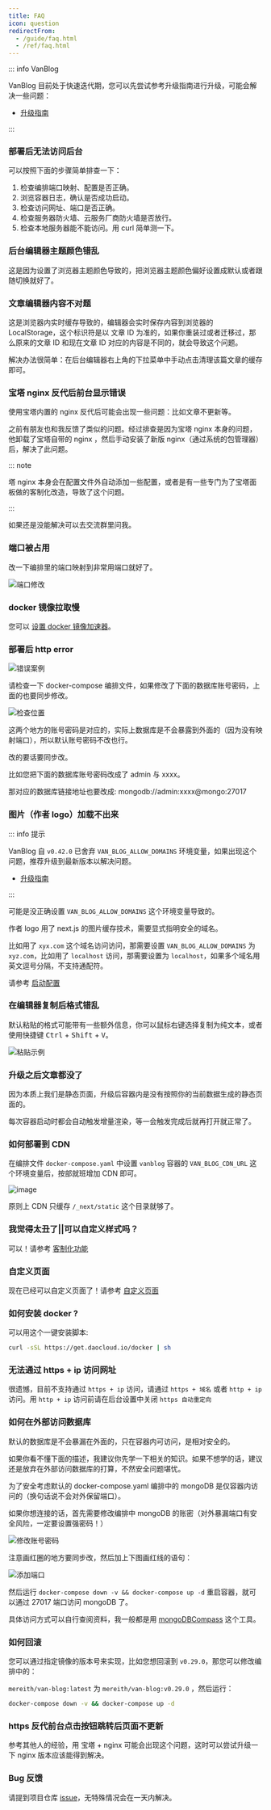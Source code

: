 ```yaml
---
title: FAQ
icon: question
redirectFrom:
  - /guide/faq.html
  - /ref/faq.html
---
```


::: info VanBlog

VanBlog 目前处于快速迭代期，您可以先尝试参考升级指南进行升级，可能会解决一些问题：

- [升级指南](../guide/update.md)

:::

### 部署后无法访问后台

可以按照下面的步骤简单排查一下：

1. 检查编排端口映射、配置是否正确。
1. 浏览容器日志，确认是否成功启动。
1. 检查访问网址、端口是否正确。
1. 检查服务器防火墙、云服务厂商防火墙是否放行。
1. 检查本地服务器能不能访问。用 curl 简单测一下。

### 后台编辑器主题颜色错乱

这是因为设置了浏览器主题颜色导致的，把浏览器主题颜色偏好设置成默认或者跟随切换就好了。

### 文章编辑器内容不对题

这是浏览器内实时缓存导致的，编辑器会实时保存内容到浏览器的 LocalStorage，这个标识符是以 文章 ID 为准的，如果你重装过或者迁移过，那么原来的文章 ID 和现在文章 ID 对应的内容是不同的，就会导致这个问题。

解决办法很简单：在后台编辑器右上角的下拉菜单中手动点击清理该篇文章的缓存即可。

### 宝塔 nginx 反代后前台显示错误

使用宝塔内置的 nginx 反代后可能会出现一些问题：比如文章不更新等。

之前有朋友也和我反馈了类似的问题。经过排查是因为宝塔 nginx 本身的问题，他卸载了宝塔自带的 nginx ，然后手动安装了新版 nginx（通过系统的包管理器）后，解决了此问题。

::: note

塔 nginx 本身会在配置文件外自动添加一些配置，或者是有一些专门为了宝塔面板做的客制化改造，导致了这个问题。

:::

如果还是没能解决可以去交流群里问我。

### 端口被占用

改一下编排里的端口映射到非常用端口就好了。

![端口修改](https://pic.mereith.com/img/47a03229d46e9120ad1e7bf1abf4b504.clipboard-2022-09-14.png)

### docker 镜像拉取慢

您可以 [设置 docker 镜像加速器](https://www.runoob.com/docker/docker-mirror-acceleration.html)。

### 部署后 http error

![错误案例](https://pic.mereith.com/img/ae28e582a7dce7be4816c1bf82dd77de.clipboard-2022-08-28.png)

请检查一下 docker-compose 编排文件，如果修改了下面的数据库账号密码，上面的也要同步修改。

![检查位置](https://pic.mereith.com/img/eb46eabfff8856c84ccd54a97d7f333c.clipboard-2022-08-28.png)

这两个地方的账号密码是对应的，实际上数据库是不会暴露到外面的（因为没有映射端口），所以默认账号密码不改也行。

改的要话要同步改。

比如您把下面的数据库账号密码改成了 admin 与 xxxx。

那对应的数据库链接地址也要改成: mongodb://admin:xxxx@mongo:27017

### 图片（作者 logo）加载不出来

::: info 提示

VanBlog 自 `v0.42.0` 已舍弃 `VAN_BLOG_ALLOW_DOMAINS` 环境变量，如果出现这个问题，推荐升级到最新版本以解决问题。

- [升级指南](../guide/update.md)

:::

可能是没正确设置 `VAN_BLOG_ALLOW_DOMAINS` 这个环境变量导致的。

作者 logo 用了 next.js 的图片缓存技术，需要显式指明安全的域名。

比如用了 `xyx.com` 这个域名访问访问，那需要设置 `VAN_BLOG_ALLOW_DOMAINS` 为 `xyz.com`，比如用了 `localhost` 访问，那需要设置为 `localhost`，如果多个域名用英文逗号分隔，不支持通配符。

请参考 [启动配置](../ref/env.md#环境变量)

### 在编辑器复制后格式错乱

默认粘贴的格式可能带有一些额外信息，你可以鼠标右键选择复制为纯文本，或者使用快捷键 <kbd>Ctrl</kbd> + <kbd>Shift</kbd> + <kbd>V</kbd>。

![粘贴示例](https://pic.mereith.com/img/88b29bad4ad0ef7d6e411e43f80ec1bc.clipboard-2022-08-22.png)

### 升级之后文章都没了

因为本质上我们是静态页面，升级后容器内是没有按照你的当前数据生成的静态页面的。

每次容器启动时都会自动触发增量渲染，等一会触发完成后就再打开就正常了。

### 如何部署到 CDN

在编排文件 `docker-compose.yaml` 中设置 `vanblog` 容器的 `VAN_BLOG_CDN_URL` 这个环境变量后，按部就班增加 CDN 即可。

![image](https://user-images.githubusercontent.com/95157017/204312649-8d02dfd6-bb2a-4646-921c-d59f07221854.png)

原则上 CDN 只缓存 `/_next/static` 这个目录就够了。

### 我觉得太丑了||可以自定义样式吗？

可以！请参考 [客制化功能](../advanced/customizing.md)

### 自定义页面

现在已经可以自定义页面了！请参考 [自定义页面](../advanced/custom-page.md)

### 如何安装 docker ?

可以用这个一键安装脚本:

```bash
curl -sSL https://get.daocloud.io/docker | sh
```

### 无法通过 https + ip 访问网址

很遗憾，目前不支持通过 `https + ip` 访问，请通过 `https + 域名` 或者 `http + ip` 访问。用 `http + ip` 访问前请在后台设置中关闭 `https 自动重定向`

### 如何在外部访问数据库

默认的数据库是不会暴漏在外面的，只在容器内可访问，是相对安全的。

如果你看不懂下面的描述，我建议你先学一下相关的知识。如果不想学的话，建议还是放弃在外部访问数据库的打算，不然安全问题堪忧。

为了安全考虑默认的 docker-compose.yaml 编排中的 mongoDB 是仅容器内访问的（换句话说不会对外保留端口）。

如果你想连接的话，首先需要修改编排中 mongoDB 的账密（对外暴漏端口有安全风险，一定要设置强密码！）

![修改账号密码](https://www.mereith.com/static/img/06f19fe68043cd4e8780e1e2484b70d9.clipboard-2022-09-02.png)

注意画红圈的地方要同步改，然后加上下图画红线的语句：

![添加端口](https://www.mereith.com/static/img/e2bc119c1408d50f73a2da526dec96c8.clipboard-2022-09-02.png)

然后运行 `docker-compose down -v && docker-compose up -d` 重启容器，就可以通过 27017 端口访问 mongoDB 了。

具体访问方式可以自行查阅资料，我一般都是用 [mongoDBCompass](https://www.mongodb.com/try/download/compass) 这个工具。

### 如何回滚

您可以通过指定镜像的版本号来实现，比如您想回滚到 `v0.29.0`，那您可以修改编排中的：

`mereith/van-blog:latest` 为 `mereith/van-blog:v0.29.0` ，然后运行：

```bash
docker-compose down -v && docker-compose up -d
```

### https 反代前台点击按钮跳转后页面不更新

参考其他人的经验，用 宝塔 + nginx 可能会出现这个问题，这时可以尝试升级一下 nginx 版本应该能得到解决。

### Bug 反馈

请提到项目仓库 [issue](https://github.com/Mereithhh/van-blog/issues/new/choose)，无特殊情况会在一天内解决。

<!-- ### 什么是 SSG / SSR

### 能解释一下增量渲染吗？

next.js 的 ISR 了解一下？开箱即用。 -->
